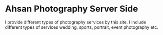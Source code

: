 # Ahsan Photography Server Side

I provide different types of photography services by this site. I include different types of services wedding, sports, portrait, event photography etc.
